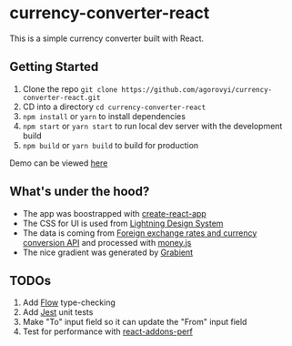 # currency-converter-react
This is a simple currency converter built with React.

## Getting Started

1. Clone the repo `git clone https://github.com/agorovyi/currency-converter-react.git`
2. CD into a directory `cd currency-converter-react`
3. `npm install` or `yarn` to install dependencies
4. `npm start` or `yarn start` to run local dev server with the development build
5. `npm build` or `yarn build` to build for production

Demo can be viewed [here](https://agorovyi.github.io/)

## What's under the hood?

* The app was boostrapped with [create-react-app](https://github.com/facebookincubator/create-react-app)
* The CSS for UI is used from [Lightning Design System](https://www.lightningdesignsystem.com/)
* The data is coming from [Foreign exchange rates and currency conversion API](http://fixer.io/) and processed with [money.js](http://openexchangerates.github.io/money.js/)
* The nice gradient was generated by [Grabient](https://www.grabient.com/)

## TODOs

1. Add [Flow](https://flow.org/en/) type-checking
2. Add [Jest](https://facebook.github.io/jest/) unit tests
3. Make "To" input field so it can update the "From" input field
4. Test for performance with [react-addons-perf](https://facebook.github.io/react/docs/perf.html)
